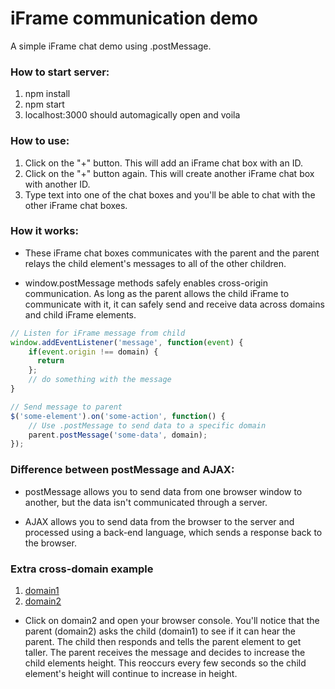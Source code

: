 # iFrame communication demo
A simple iFrame chat demo using .postMessage.

### How to start server:

1. npm install
2. npm start 
3. localhost:3000 should automagically open and voila

### How to use:

1. Click on the "+" button. This will add an iFrame chat box with an ID.
2. Click on the "+" button again. This will create another iFrame chat box with another ID.
3. Type text into one of the chat boxes and you'll be able to chat with the other iFrame chat boxes.

### How it works:

- These iFrame chat boxes communicates with the parent and the parent relays the child element's messages to all of the other children. 

- window.postMessage methods safely enables cross-origin communication. As long as the parent allows the child iFrame to communicate with it, it can safely send and receive data across domains and child iFrame elements.

```javascript
// Listen for iFrame message from child
window.addEventListener('message', function(event) {
    if(event.origin !== domain) {
      return
    };
    // do something with the message
}

// Send message to parent
$('some-element').on('some-action', function() {
	// Use .postMessage to send data to a specific domain
	parent.postMessage('some-data', domain);
});
```

### Difference between postMessage and AJAX:

- postMessage allows you to send data from one browser window to another, but the data isn't communicated through a server.

- AJAX allows you to send data from the browser to the server and processed using a back-end language, which sends a response back to the browser.

### Extra cross-domain example 
1. [domain1](https://macmillantwin1.herokuapp.com/)
2. [domain2](https://macmillantwin2.herokuapp.com/)

- Click on domain2 and open your browser console. You'll notice that the parent (domain2) asks the child (domain1) to see if it can hear the parent. The child then responds and tells the parent element to get taller. The parent receives the message and decides to increase the child elements height. This reoccurs every few seconds so the child element's height will continue to increase in height.